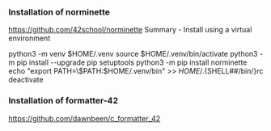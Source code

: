 ### Installation of norminette 
https://github.com/42school/norminette
Summary - Install using a virtual environment

python3 -m venv $HOME/.venv
source $HOME/.venv/bin/activate
python3 -m pip install --upgrade pip setuptools
python3 -m pip install norminette
echo "export PATH=\$PATH:$HOME/.venv/bin" >> $HOME/.${SHELL##/bin/}rc
deactivate
### Installation of formatter-42
https://github.com/dawnbeen/c_formatter_42

